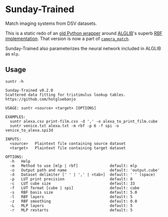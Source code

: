 # Sunday-Trained

Match imaging systems from DSV datasets.

This is a static redo of an [old Python wrapper](https://gist.github.com/hotgluebanjo/0b8bcd6540d587e53191a57ffccfdc29#file-rbf_vector-py) around [ALGLIB](https://www.alglib.net/)'s superb [RBF implementation](https://www.alglib.net/interpolation/fastrbf.php). That version is now a part of [`camera_match`](https://github.com/ethan-ou/camera-match).

Sunday-Trained also parameterizes the neural network included in ALGLIB as `mlp`.

## Usage

```
suntr -h
```

```
Sunday-Trained v0.2.0
Scattered data fitting for tristimulus lookup tables.
https://github.com/hotgluebanjo

USAGE: suntr <source> <target> [OPTIONS]

EXAMPLES:
  suntr alexa.csv print-film.csv -d ',' -o alexa_to_print_film.cube
  suntr venice.txt alexa.txt -m rbf -p 6 -f spi -o venice_to_alexa.spi3d

INPUTS:
  <source>   Plaintext file containing source dataset
  <target>   Plaintext file containing target dataset

OPTIONS:
  -h   Help
  -m   Method to use [mlp | rbf]              default: mlp
  -o   Output path and name                   default: 'output.cube'
  -d   Dataset delimiter [' ' | ',' | <tab>]  default: ' ' (space)
  -p   LUT print precision                    default: 8
  -c   LUT cube size                          default: 33
  -f   LUT format [cube | spi]                default: cube
  -s   RBF basis size                         default: 5.0
  -l   RBF layers                             default: 5
  -z   RBF smoothing                          default: 0.0
  -L   MLP layers                             default: 5
  -r   MLP restarts                           default: 5
```

